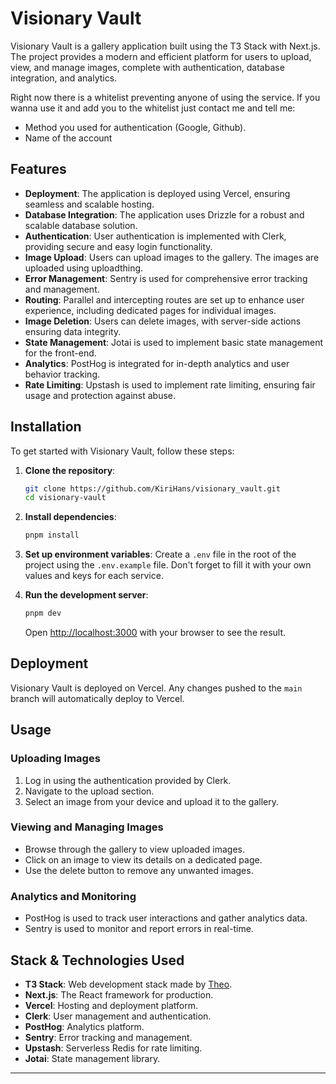 # Visionary Vault

Visionary Vault is a gallery application built using the T3 Stack with Next.js. The project provides a modern and efficient platform for users to upload, view, and manage images, complete with authentication, database integration, and analytics.

Right now there is a whitelist preventing anyone of using the service. If you wanna use it and add you to the whitelist just contact me and tell me:

- Method you used for authentication (Google, Github).
- Name of the account

## Features

- **Deployment**: The application is deployed using Vercel, ensuring seamless and scalable hosting.
- **Database Integration**: The application uses Drizzle for a robust and scalable database solution.
- **Authentication**: User authentication is implemented with Clerk, providing secure and easy login functionality.
- **Image Upload**: Users can upload images to the gallery. The images are uploaded using uploadthing.
- **Error Management**: Sentry is used for comprehensive error tracking and management.
- **Routing**: Parallel and intercepting routes are set up to enhance user experience, including dedicated pages for individual images.
- **Image Deletion**: Users can delete images, with server-side actions ensuring data integrity.
- **State Management**: Jotai is used to implement basic state management for the front-end.
- **Analytics**: PostHog is integrated for in-depth analytics and user behavior tracking.
- **Rate Limiting**: Upstash is used to implement rate limiting, ensuring fair usage and protection against abuse.

## Installation

To get started with Visionary Vault, follow these steps:

1. **Clone the repository**:

   ```bash
   git clone https://github.com/KiriHans/visionary_vault.git
   cd visionary-vault
   ```

2. **Install dependencies**:

   ```bash
   pnpm install
   ```

3. **Set up environment variables**:
   Create a `.env` file in the root of the project using the `.env.example` file. Don't forget to fill it with your own values and keys for each service.

4. **Run the development server**:

   ```bash
   pnpm dev
   ```

   Open [http://localhost:3000](http://localhost:3000) with your browser to see the result.

## Deployment

Visionary Vault is deployed on Vercel. Any changes pushed to the `main` branch will automatically deploy to Vercel.

## Usage

### Uploading Images

1. Log in using the authentication provided by Clerk.
2. Navigate to the upload section.
3. Select an image from your device and upload it to the gallery.

### Viewing and Managing Images

- Browse through the gallery to view uploaded images.
- Click on an image to view its details on a dedicated page.
- Use the delete button to remove any unwanted images.

### Analytics and Monitoring

- PostHog is used to track user interactions and gather analytics data.
- Sentry is used to monitor and report errors in real-time.

## Stack & Technologies Used

- **T3 Stack**: Web development stack made by [Theo](https://x.com/t3dotgg).
- **Next.js**: The React framework for production.
- **Vercel**: Hosting and deployment platform.
- **Clerk**: User management and authentication.
- **PostHog**: Analytics platform.
- **Sentry**: Error tracking and management.
- **Upstash**: Serverless Redis for rate limiting.
- **Jotai**: State management library.

---
